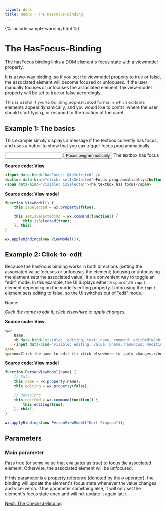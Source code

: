 ```yaml
---
layout: docs
title: WebRx - The HasFocus-Binding
---
```

{% include sample-warning.html %}
# The HasFocus-Binding

The hasFocus binding links a DOM element's focus state with a viewmodel property. 

It is a two-way binding, so if you set the viewmodel property to true or false, the associated element will become focused or unfocused.
If the user manually focuses or unfocuses the associated element, the view-model property will be set to true or false accordingly.

This is useful if you're building sophisticated forms in which editable elements appear dynamically, 
and you would like to control where the user should start typing, or respond to the location of the caret.

## Example 1: The basics

This example simply displays a message if the textbox currently has focus, and uses a button to show that you can trigger focus programmatically.

<div class="panel panel-default" id="hasfocus-example1">
	<div class="panel-body">
		<input data-bind="hasFocus: @isSelected" />
		<button data-bind="command: setIsSelectedCmd">Focus programmatically</button>
		<span data-bind="visible: isSelected">The textbox has focus</span>
	</div>
</div>
  
<script type="text/javascript">
function ViewModel() {
    this.isSelected = wx.property(false);

    this.setIsSelectedCmd = wx.command(function() { 
		this.isSelected(true);
	}, this);
}

wx.applyBindings(new ViewModel(), document.getElementById('hasfocus-example1'));
</script>

**Source code: View**

```html
<input data-bind="hasFocus: @isSelected" />
<button data-bind="click: setIsSelected">Focus programmatically</button>
<span data-bind="visible: isSelected">The textbox has focus</span>
```

**Source code: View model**

```javascript
function ViewModel() {
    this.isSelected = wx.property(false);

    this.setIsSelectedCmd = wx.command(function() { 
		this.isSelected(true);
	}, this);
}

wx.applyBindings(new ViewModel());
```

## Example 2: Click-to-edit

Because the hasFocus binding works in both directions (setting the associated value focuses or unfocuses the element;
focusing or unfocusing the element sets the associated value), it's a convenient way to toggle an "edit" mode.
In this example, the UI displays either a <code>span</code> or an <code>input</code> element depending on the model's editing property.
Unfocusing the <code>input</code> element sets editing to false, so the UI switches out of "edit" mode.

<div class="panel panel-default" id="hasfocus-example2">
	<div class="panel-body">
		<p>
			Name: 
			<b data-bind="visible: !editing, text: name, command: editCmd">&nbsp;</b>
			<input data-bind="visible: editing, value: @name, hasFocus: @editing" style="display: none;" />
		</p>
		<p><em>Click the name to edit it; click elsewhere to apply changes.</em></p>
	</div>
</div>
  
<script type="text/javascript">
function PersonViewModel(name) {
    // Data
    this.name = wx.property(name);
    this.editing = wx.property(false);
         
    // Behaviors
    this.editCmd = wx.command(function() { 
		this.editing(true);
	}, this);
}
 
wx.applyBindings(new PersonViewModel("Bart Simpson"), document.getElementById('hasfocus-example2'));
</script>

**Source code: View**

```html
<p>
	Name: 
	<b data-bind="visible: !editing, text: name, command: editCmd">&nbsp;</b>
	<input data-bind="visible: editing, value: @name, hasFocus: @editing" style="display: none;" />
</p>
<p><em>Click the name to edit it; click elsewhere to apply changes.</em></p>
```

**Source code: View model**

```javascript
function PersonViewModel(name) {
    // Data
    this.name = wx.property(name);
    this.editing = wx.property(false);
         
    // Behaviors
    this.editCmd = wx.command(function() { 
		this.editing(true);
	}, this);
}
 
wx.applyBindings(new PersonViewModel("Bart Simpson"));
```

## Parameters

### Main parameter

Pass true (or some value that evaluates as true) to focus the associated element. 
Otherwise, the associated element will be unfocused.

If this parameter is a [property reference](/docs/observable-properties.html#topic-propref) (denoted by the <code>@</code>-operator),
the binding will update the element's focus state whenever the value changes and vice-versa.
If the parameter something else, it will only set the element's focus state once and will not update it again later.

<a class="next-topic" href="/docs/checked-binding.html#start">Next: The Checked-Binding</a>
